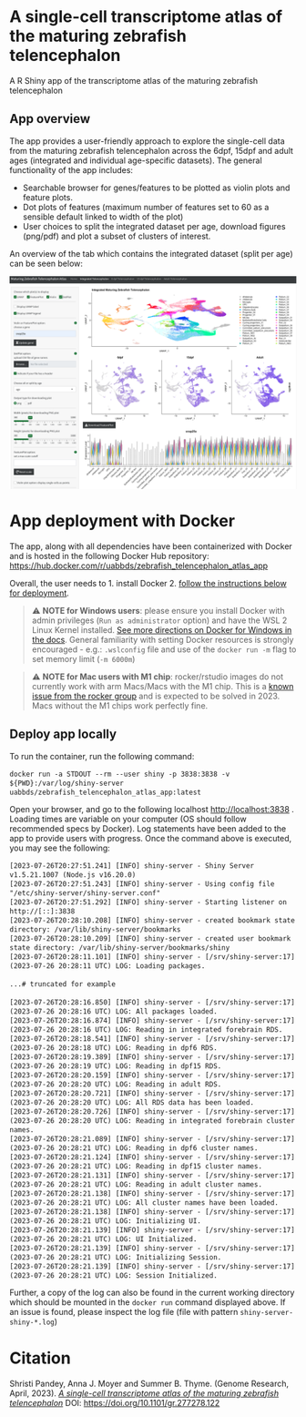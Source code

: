 # A single-cell transcriptome atlas of the maturing zebrafish telencephalon
A R Shiny app of the transcriptome atlas of the maturing zebrafish telencephalon

## App overview

The app provides a user-friendly approach to explore the single-cell data from the maturing zebrafish telencephalon across the 6dpf, 15dpf and adult ages (integrated and individual age-specific datasets). The general functionality of the app includes:

* Searchable browser for genes/features to be plotted as violin plots and feature plots.
* Dot plots of features (maximum number of features set to 60 as a sensible default linked to width of the plot)
* User choices to split the integrated dataset per age, download figures (png/pdf) and plot a subset of clusters of interest.

An overview of the tab which contains the integrated dataset (split per age) can be seen below:

<img src="./figs/overview.png" align="center" width="850px" />

<br>

# App deployment with Docker

The app, along with all dependencies have been containerized with Docker and is hosted in the following Docker Hub repository: <https://hub.docker.com/r/uabbds/zebrafish_telencephalon_atlas_app>

Overall, the user needs to 1. install Docker 2. [follow the instructions below for deployment](#deploy-app-locally).

> :warning: **NOTE for Windows users**: please ensure you install Docker with admin privileges (`Run as administrator` option) and have the WSL 2 Linux Kernel installed. [See more directions on Docker for Windows in the docs](https://docs.docker.com/desktop/install/windows-install/). General familiarity with setting Docker resources is strongly encouraged - e.g.: `.wslconfig` file and use of the `docker run -m` flag to set memory limit (`-m 6000m`)

> :warning: **NOTE for Mac users with M1 chip**: rocker/rstudio images do not currently work with arm Macs/Macs with the M1 chip. This is a [known issue from the rocker group](https://github.com/rocker-org/rocker-versioned2/issues/144) and is expected to be solved in 2023. Macs without the M1 chips work perfectly fine.
## Deploy app locally

To run the container, run the following command:

```
docker run -a STDOUT --rm --user shiny -p 3838:3838 -v ${PWD}:/var/log/shiny-server uabbds/zebrafish_telencephalon_atlas_app:latest
```

Open your browser, and go to the following localhost <http://localhost:3838> . Loading times are variable on your computer (OS should follow recommended specs by Docker). Log statements have been added to the app to provide users with progress. Once the command above is executed, you may see the following:

```
[2023-07-26T20:27:51.241] [INFO] shiny-server - Shiny Server v1.5.21.1007 (Node.js v16.20.0)
[2023-07-26T20:27:51.243] [INFO] shiny-server - Using config file "/etc/shiny-server/shiny-server.conf"
[2023-07-26T20:27:51.292] [INFO] shiny-server - Starting listener on http://[::]:3838
[2023-07-26T20:28:10.208] [INFO] shiny-server - created bookmark state directory: /var/lib/shiny-server/bookmarks
[2023-07-26T20:28:10.209] [INFO] shiny-server - created user bookmark state directory: /var/lib/shiny-server/bookmarks/shiny
[2023-07-26T20:28:11.101] [INFO] shiny-server - [/srv/shiny-server:17] (2023-07-26 20:28:11 UTC) LOG: Loading packages.

...# truncated for example

[2023-07-26T20:28:16.850] [INFO] shiny-server - [/srv/shiny-server:17] (2023-07-26 20:28:16 UTC) LOG: All packages loaded.
[2023-07-26T20:28:16.874] [INFO] shiny-server - [/srv/shiny-server:17] (2023-07-26 20:28:16 UTC) LOG: Reading in integrated forebrain RDS.
[2023-07-26T20:28:18.541] [INFO] shiny-server - [/srv/shiny-server:17] (2023-07-26 20:28:18 UTC) LOG: Reading in dpf6 RDS.
[2023-07-26T20:28:19.389] [INFO] shiny-server - [/srv/shiny-server:17] (2023-07-26 20:28:19 UTC) LOG: Reading in dpf15 RDS.
[2023-07-26T20:28:20.159] [INFO] shiny-server - [/srv/shiny-server:17] (2023-07-26 20:28:20 UTC) LOG: Reading in adult RDS.
[2023-07-26T20:28:20.721] [INFO] shiny-server - [/srv/shiny-server:17] (2023-07-26 20:28:20 UTC) LOG: All RDS data has been loaded.
[2023-07-26T20:28:20.726] [INFO] shiny-server - [/srv/shiny-server:17] (2023-07-26 20:28:20 UTC) LOG: Reading in integrated forebrain cluster names.
[2023-07-26T20:28:21.089] [INFO] shiny-server - [/srv/shiny-server:17] (2023-07-26 20:28:21 UTC) LOG: Reading in dpf6 cluster names.
[2023-07-26T20:28:21.124] [INFO] shiny-server - [/srv/shiny-server:17] (2023-07-26 20:28:21 UTC) LOG: Reading in dpf15 cluster names.
[2023-07-26T20:28:21.131] [INFO] shiny-server - [/srv/shiny-server:17] (2023-07-26 20:28:21 UTC) LOG: Reading in adult cluster names.
[2023-07-26T20:28:21.138] [INFO] shiny-server - [/srv/shiny-server:17] (2023-07-26 20:28:21 UTC) LOG: All cluster names have been loaded.
[2023-07-26T20:28:21.138] [INFO] shiny-server - [/srv/shiny-server:17] (2023-07-26 20:28:21 UTC) LOG: Initializing UI.
[2023-07-26T20:28:21.139] [INFO] shiny-server - [/srv/shiny-server:17] (2023-07-26 20:28:21 UTC) LOG: UI Initialized.
[2023-07-26T20:28:21.139] [INFO] shiny-server - [/srv/shiny-server:17] (2023-07-26 20:28:21 UTC) LOG: Initializing Session.
[2023-07-26T20:28:21.139] [INFO] shiny-server - [/srv/shiny-server:17] (2023-07-26 20:28:21 UTC) LOG: Session Initialized.
```

Further, a copy of the log can also be found in the current working directory which should be  mounted in the `docker run` command displayed above. If an issue is found, please inspect the log file (file with pattern `shiny-server-shiny-*.log`)

# Citation

Shristi Pandey, Anna J. Moyer and Summer B. Thyme. (Genome Research, April, 2023). [_A single-cell transcriptome atlas of the maturing zebrafish telencephalon_](https://doi.org/10.1101/gr.277278.122)  DOI: <https://doi.org/10.1101/gr.277278.122>

